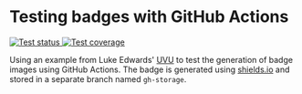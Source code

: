 # Testing badges with GitHub Actions

<a href="https://github.com/mcaskill/foobar/actions">
  <img alt="Test status" src="https://img.shields.io/github/workflow/status/mcaskill/foobar/Tests/coverage-badge-action?label=tests&style=flat-square" />
</a>
<a href="https://github.com/mcaskill/foobar/actions">
  <img alt="Test coverage" src="https://raw.githubusercontent.com/mcaskill/foobar/gh-storage/coverage-badge-action/coverage-badge.svg" />
</a>

Using an example from Luke Edwards' [UVU](https://github.com/lukeed/uvu) to test the generation of badge images using GitHub Actions. The badge is generated using [shields.io](https://shields.io/) and stored in a separate branch named `gh-storage`.
